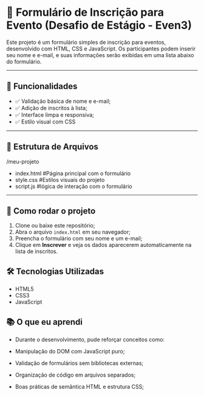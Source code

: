 # 📝 Formulário de Inscrição para Evento (Desafio de Estágio - Even3)

Este projeto é um formulário simples de inscrição para eventos, desenvolvido com HTML, CSS e JavaScript. Os participantes podem inserir seu nome e e-mail,
e suas informações serão exibidas em uma lista abaixo do formulário.

---

## 🚀 Funcionalidades
- ✅ Validação básica de nome e e-mail;
- ✅ Adição de inscritos à lista;
- ✅ Interface limpa e responsiva;
- ✅ Estilo visual com CSS
  
---

## 📁 Estrutura de Arquivos

/meu-projeto
- index.html   #Página principal com o formulário
- style.css    #Estilos visuais do projeto
- script.js    #lógica de interação com o formulário

---

## 📂 Como rodar o projeto

1. Clone ou baixe este repositório;
2. Abra o arquivo `index.html` em seu navegador;
3. Preencha o formulário com seu nome e um e-mail;
4. Clique em **Inscrever** e veja os dados aparecerem automaticamente na lista de inscritos.
 

## 🛠️ Tecnologias Utilizadas

- HTML5
- CSS3
- JavaScript

## 📚 O que eu aprendi

- Durante o desenvolvimento, pude reforçar conceitos como:

- Manipulação do DOM com JavaScript puro;
- Validação de formulários sem bibliotecas externas;
- Organização de código em arquivos separados;
- Boas práticas de semântica HTML e estrutura CSS;


